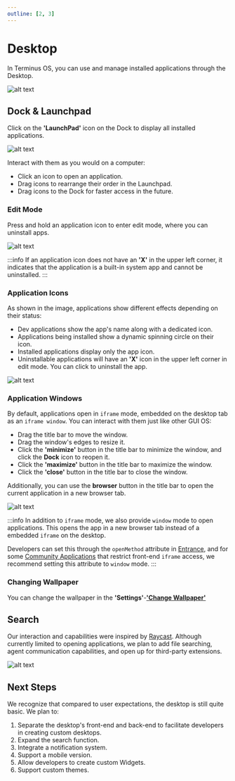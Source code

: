 ```yaml
---
outline: [2, 3]
---
```


# Desktop

In Terminus OS, you can use and manage installed applications through the Desktop.

![alt text](/images/how-to/terminus/desktop.jpg)

## Dock & Launchpad

Click on the **'LaunchPad'** icon on the Dock to display all installed applications.

![alt text](/images/how-to/terminus/desktop_lauchpad.jpg)

Interact with them as you would on a computer:
- Click an icon to open an application.
- Drag icons to rearrange their order in the Launchpad.
- Drag icons to the Dock for faster access in the future.

### Edit Mode

Press and hold an application icon to enter edit mode, where you can uninstall apps.

![alt text](/images/how-to/terminus/desktop_application2.jpg)

:::info
If an application icon does not have an **'X'** in the upper left corner, it indicates that the application is a built-in system app and cannot be uninstalled.
:::

### Application Icons

As shown in the image, applications show different effects depending on their status:

- Dev applications show the app's name along with a dedicated icon.
- Applications being installed show a dynamic spinning circle on their icon.
- Installed applications display only the app icon.
- Uninstallable applications will have an **'X'** icon in the upper left corner in edit mode. You can click to uninstall the app.

![alt text](/images/how-to/terminus/desktop_application.jpg)

### Application Windows

By default, applications open in `iframe` mode, embedded on the desktop tab as an `iframe window`. You can interact with them just like other GUI OS:
- Drag the title bar to move the window.
- Drag the window's edges to resize it.
- Click the **'minimize'** button in the title bar to minimize the window, and click the **Dock** icon to reopen it.
- Click the **'maximize'** button in the title bar to maximize the window.
- Click the **'close'** button in the title bar to close the window.

Additionally, you can use the **browser** button in the title bar to open the current application in a new browser tab.

![alt text](/images/how-to/terminus/desktop_window.jpg)

:::info
In addition to `iframe` mode, we also provide `window` mode to open applications. This opens the app in a new browser tab instead of a embedded `iframe` on the desktop.

Developers can set this through the `openMethod` attribute in [Entrance](../../developer/develop/package/manifest.md#entrances), and for some [Community Applications](../../overview/terminus/application.md#community-application) that restrict front-end `iframe` access, we recommend setting this attribute to `window` mode.
:::

### Changing Wallpaper
You can change the wallpaper in the **'Settings'**-[**'Change Wallpaper'**](./settings/wallpaper.md)

## Search

Our interaction and capabilities were inspired by [Raycast](https://www.raycast.com/). Although currently limited to opening applications, we plan to add file searching, agent communication capabilities, and open up for third-party extensions.

![alt text](/images/how-to/terminus/desktop_search.jpg)

## Next Steps

We recognize that compared to user expectations, the desktop is still quite basic. We plan to:

1. Separate the desktop's front-end and back-end to facilitate developers in creating custom desktops.
2. Expand the search function.
3. Integrate a notification system.
4. Support a mobile version.
5. Allow developers to create custom Widgets.
6. Support custom themes.
